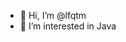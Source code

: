 - 👋 Hi, I’m @lfqtm
- 👀 I’m interested in Java

<!---
lfqtm/lfqtm is a ✨ special ✨ repository because its `README.md` (this file) appears on your GitHub profile.
You can click the Preview link to take a look at your changes.
--->
